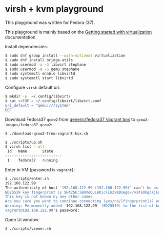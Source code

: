 # virsh + kvm playground

This playground was written for Fedora (37).

This playground is mainly based on the [Getting started with virtualization](https://docs.fedoraproject.org/en-US/quick-docs/getting-started-with-virtualization/) documentation.

Install dependencies:

```sh
$ sudo dnf group install --with-optional virtualization
$ sudo dnf install bridge-utils
$ sudo usermod -a -G libvirt stephane
$ sudo usermod -a -G qemu stephane
$ sudo systemctl enable libvirtd
$ sudo systemctl start libvirtd
```

Configure `virsh` default uri:

```sh
$ mkdir -p  ~/.config/libvirt/
$ cat <<EOF > ~/.config/libvirt/libvirt.conf
uri_default = "qemu:///system"
EOF
```

Download Fedora37 `qcow2` from [generic/fedora37 Vagrant box](https://app.vagrantup.com/generic/boxes/fedora37) to `qcow2-images/fedora37.qcow2`:

```sh
$ ./download-qcow2-from-vagrant-box.sh
```

```sh
$ ./scripts/up.sh
$ virsh list --all
 Id   Name       State
--------------------------
 1    fedora37   running
```

Enter in VM (password is `vagrant`):

```sh
$ ./scripts/enter.sh
192.168.122.99
The authenticity of host '192.168.122.99 (192.168.122.99)' can't be established.
ED25519 key fingerprint is SHA256:5BmVoQu1ADicFLhZVmDIeg6//vI4SObq/XjLuK6wX00.
This key is not known by any other names
Are you sure you want to continue connecting (yes/no/[fingerprint])? yes
Warning: Permanently added '192.168.122.99' (ED25519) to the list of known hosts.
vagrant@192.168.122.99's password:
```

Open UI window:

```sh
$ ./scripts/viewer.sh
```
